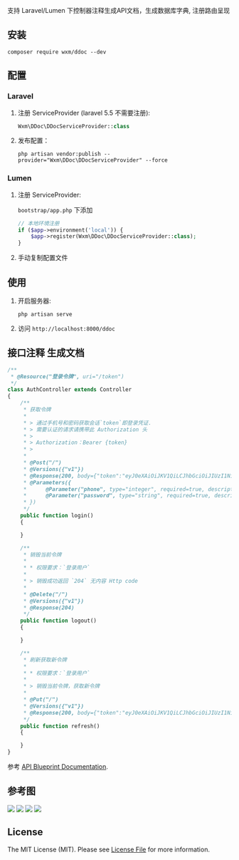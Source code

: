 支持 Laravel/Lumen 下控制器注释生成API文档，生成数据库字典, 注册路由呈现

## 安装
    
```
composer require wxm/ddoc --dev
```

## 配置

### Laravel

1. 注册 ServiceProvider (laravel 5.5 不需要注册):
    ```php
    Wxm\DDoc\DDocServiceProvider::class
    ```
    
2. 发布配置：
    ```shell
    php artisan vendor:publish --provider="Wxm\DDoc\DDocServiceProvider" --force
    ```
    
### Lumen

1. 注册 ServiceProvider:
   
    `bootstrap/app.php` 下添加

    ```php
    // 本地环境注册
    if ($app->environment('local')) {
        $app->register(Wxm\DDoc\DDocServiceProvider::class);
    }
    ``` 
2. 手动复制配置文件
    
## 使用

1. 开启服务器:
    ```shell
    php artisan serve
    ```

2. 访问 `http://localhost:8000/ddoc`

## 接口注释 生成文档

```php
/**
 * @Resource("登录令牌", uri="/token")
 */
class AuthController extends Controller
{
    /**
     * 获取令牌
     *
     * > 通过手机号和密码获取会话`token`即登录凭证.
     * > 需要认证的请求请携带此 Authorization 头
     * >
     * > Authorization：Bearer {token}
     * > 
     *
     * @Post("/")
     * @Versions({"v1"})
     * @Response(200, body={"token":"eyJ0eXAiOiJKV1QiLCJhbGciOiJIUzI1NiJ9.eyJpc3MiOiJodHRwOlwvXC9hcGkueHkudGVzdFwvc2Vzc2lvbiIsImlhdCI6MTU0NTIxNjM5OSwiZXhwIjoxNTQ1MjE5OTk5LCJuYmYiOjE1NDUyMTYzOTksImp0aSI6Im9pZjV4WTNqS2JkbEhzVmQiLCJzdWIiOjEsInBydiI6Ijg3ZTBhZjFlZjlmZDE1ODEyZmRlYzk3MTUzYTE0ZTBiMDQ3NTQ2YWEifQ.p3oAVkAxSCxTug5s6168N-ccfuCCywGDFiJ0b9zCXq8","token_type":"bearer","expires_in":3600})
     * @Parameters({
     *      @Parameter("phone", type="integer", required=true, description="手机号."),
     *      @Parameter("password", type="string", required=true, description="密码."),
     * })
     */
    public function login()
    {

    }

    /**
     * 销毁当前令牌
     *
     * * 权限要求：`登录用户`
     *
     * > 销毁成功返回 `204` 无内容 Http code
     *
     * @Delete("/")
     * @Versions({"v1"})
     * @Response(204)
     */
    public function logout()
    {

    }

    /**
     * 刷新获取新令牌
     *
     * * 权限要求：`登录用户`
     *
     * > 销毁当前令牌，获取新令牌
     *
     * @Put("/")
     * @Versions({"v1"})
     * @Response(200, body={"token":"eyJ0eXAiOiJKV1QiLCJhbGciOiJIUzI1NiJ9.eyJpc3MiOiJodHRwOlwvXC9hcGkueHkudGVzdFwvdG9rZW4iLCJpYXQiOjE1NDUyOTY3MzcsImV4cCI6MTU0NTMwMDM2NywibmJmIjoxNTQ1Mjk2NzY3LCJqdGkiOiI5Rk43TGJxZUlBc1JmZVRwIiwic3ViIjoxLCJwcnYiOiI4N2UwYWYxZWY5ZmQxNTgxMmZkZWM5NzE1M2ExNGUwYjA0NzU0NmFhIn0.qBCL-EfGYRnlxPZerpHpD9HVumjf89fVa2CBoXoFSvI","token_type":"bearer","expires_in":3600})
     */
    public function refresh()
    {

    }
}
```

参考 [API Blueprint Documentation](https://github.com/dingo/api/wiki/API-Blueprint-Documentation).

## 参考图

![](http://o9o0gmgkr.bkt.clouddn.com/1.png)
![](http://o9o0gmgkr.bkt.clouddn.com/2.png)
![](http://o9o0gmgkr.bkt.clouddn.com/3.png)
![](http://o9o0gmgkr.bkt.clouddn.com/4.png)

## License

The MIT License (MIT). Please see [License File](LICENSE.md) for more information.